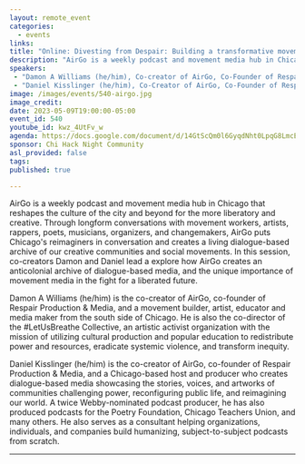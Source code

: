 ```yaml
---
layout: remote_event
categories:
  - events
links: 
title: "Online: Divesting from Despair: Building a transformative movement media ecosystem"
description: "AirGo is a weekly podcast and movement media hub in Chicago that reshapes the culture of the city and beyond for the more liberatory and creative. Through longform conversations with movement workers, artists, rappers, poets, musicians, organizers, and changemakers, AirGo puts Chicago's reimaginers in conversation and creates a living dialogue-based archive of our creative communities and social movements. In this session, co-creators Damon and Daniel lead a explore how AirGo creates an anticolonial archive of dialogue-based media, and the unique importance of movement media in the fight for a liberated future."
speakers:
 - "Damon A Williams (he/him), Co-creator of AirGo, Co-Founder of Respair Production & Media"
 - "Daniel Kisslinger (he/him), Co-Creator of AirGo, Co-Founder of Respair Production & Media"
image: /images/events/540-airgo.jpg
image_credit:
date: 2023-05-09T19:00:00-05:00
event_id: 540
youtube_id: kwz_4UtFv_w
agenda: https://docs.google.com/document/d/14GtScQm0l6GyqdNht0LpqG8LmcEF7i3COjNJ06PaTj8/edit#
sponsor: Chi Hack Night Community
asl_provided: false
tags: 
published: true

---
```


AirGo is a weekly podcast and movement media hub in Chicago that reshapes the culture of the city and beyond for the more liberatory and creative. Through longform conversations with movement workers, artists, rappers, poets, musicians, organizers, and changemakers, AirGo puts Chicago's reimaginers in conversation and creates a living dialogue-based archive of our creative communities and social movements. In this session, co-creators Damon and Daniel lead a explore how AirGo creates an anticolonial archive of dialogue-based media, and the unique importance of movement media in the fight for a liberated future.

Damon A Williams (he/him) is the co-creator of AirGo, co-founder of Respair Production & Media, and a movement builder, artist, educator and media maker from the south side of Chicago. He is also the co-director of the #LetUsBreathe Collective, an artistic activist organization with the mission of utilizing cultural production and popular education to redistribute power and resources, eradicate systemic violence, and transform inequity.

Daniel Kisslinger (he/him) is the co-creator of AirGo, co-founder of Respair Production & Media, and a Chicago-based host and producer who creates dialogue-based media showcasing the stories, voices, and artworks of communities challenging power, reconfiguring public life, and reimagining our world. A twice Webby-nominated podcast producer, he has also produced podcasts for the Poetry Foundation, Chicago Teachers Union, and many others. He also serves as a consultant helping organizations, individuals, and companies build humanizing, subject-to-subject podcasts from scratch.

---

